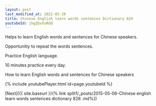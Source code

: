 ```yaml
---
layout: post
last_modified_at: 2021-03-29
title: Chinese English learn words sentences Dictionary 629 
youtubeId: jhgZbxXuRGQ
---
```

 
 
Helps to learn English words and sentences for Chinese speakers.

Opportunitiy to repeat the words sentences. 

Practice English language. 
 
10 minutes practice every day. 
 
How to learn English words and sentences for Chinese speakers 
 
{% include youtubePlayer.html id=page.youtubeId %}
 
 
[Next]({{ site.baseurl }}{% link  split1/_posts/2015-05-06-Chinese english learn words sentences dictionary 828 .md%})
 
